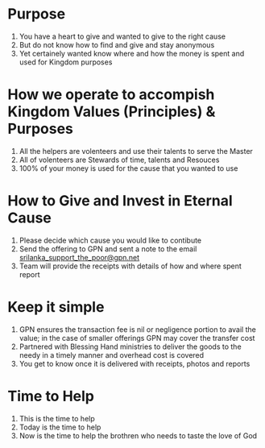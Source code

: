 # Purpose
1. You have a heart to give and wanted to give to the right cause
2. But do not know how to find and give and stay anonymous 
3. Yet certainely wanted know where and how the money is spent and used for Kingdom purposes 

# How we operate to accompish Kingdom Values (Principles) & Purposes
1. All the helpers are volenteers and use their talents to serve the Master
2. All of volenteers are Stewards of time, talents and Resouces  
3. 100% of your money is used for the cause that you wanted to use

# How to Give and Invest in Eternal Cause
1. Please decide which cause you would like to contibute 
2. Send the offering to GPN and sent a note to the email <srilanka_support_the_poor@gpn.net>
3. Team will provide the receipts with details of how and where spent report 

# Keep it simple
1. GPN ensures the transaction fee is nil or negligence portion to avail the value; in the case of smaller offerings GPN may cover the transfer cost
2. Partnered with Blessing Hand ministries to deliver the goods to the needy in a timely manner and overhead cost is covered 
3. You get to know once it is delivered with receipts, photos and reports

# Time to Help
1. This is the time to help
2. Today is the time to help
3. Now is the time to help the brothren who needs to taste the love of God
